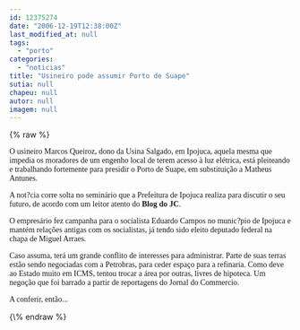 ```yaml
---
id: 12375274
date: "2006-12-19T12:38:00Z"
last_modified_at: null
tags:
  - "porto"
categories:
  - "noticias"
title: "Usineiro pode assumir Porto de Suape"
sutia: null
chapeu: null
autor: null
imagem: null
---
```

{\% raw %}
<p><P><FONT face=Verdana>O usineiro Marcos Queiroz, dono da Usina Salgado, em Ipojuca,&nbsp;aquela mesma que impedia os moradores de um engenho local de terem acesso à luz elétrica, está pleiteando e trabalhando fortemente para presidir o Porto de Suape, em substituição a Matheus Antunes.</FONT></P></p>
<p><P><FONT face=Verdana>A not?cia corre solta no seminário que a Prefeitura de Ipojuca realiza para discutir o seu futuro, de acordo com um leitor atento do <STRONG>Blog do JC</STRONG>.</FONT></P></p>
<p><P><FONT face=Verdana>O empresário fez campanha para o socialista Eduardo Campos no munic?pio de Ipojuca e mantém relações antigas com os socialistas, já tendo sido eleito deputado federal na chapa de Miguel Arraes.</FONT></P></p>
<p><P><FONT face=Verdana>Caso assuma, terá um grande conflito de interesses para administrar. Parte de suas terras estão sendo negociadas com a Petrobras, para ceder espaço para a refinaria. Como deve ao Estado muito em ICMS, tentou trocar a área por outras, livres de hipoteca. Um negoção que foi barrado a partir de reportagens do Jornal do Commercio.</FONT></P></p>
<p><P><FONT face=Verdana>A conferir, então...</FONT></P> </p>
{\% endraw %}